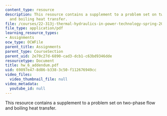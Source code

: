 ```yaml
---
content_type: resource
description: This resource contains a supplement to a problem set on two-phase flow
  and boiling heat transfer.
file: /courses/22-313j-thermal-hydraulics-in-power-technology-spring-2007/69897e478d86b3383c50f112676949cc_hw_6_addendum.pdf
file_type: application/pdf
learning_resource_types:
- Assignments
ocw_type: OCWFile
parent_title: Assignments
parent_type: CourseSection
parent_uid: 2e70c27d-6890-cad3-dcb1-c63bd9346dde
resourcetype: Document
title: hw_6_addendum.pdf
uid: 69897e47-8d86-b338-3c50-f112676949cc
video_files:
  video_thumbnail_file: null
video_metadata:
  youtube_id: null
---
```

This resource contains a supplement to a problem set on two-phase flow and boiling heat transfer.

